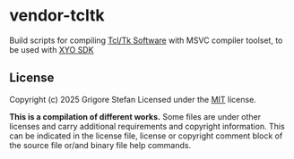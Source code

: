 # vendor-tcltk

Build scripts for compiling [Tcl/Tk Software](https://www.tcl-lang.org/software/tcltk/) with MSVC compiler toolset, to be used with [XYO SDK](https://github.com/g-stefan/xyo-sdk)

## License

Copyright (c) 2025 Grigore Stefan
Licensed under the [MIT](LICENSE) license.

**This is a compilation of different works.**
Some files are under other licenses and carry additional requirements and copyright information.
This can be indicated in the license file, license or copyright comment block of the source file or/and binary file help commands.

